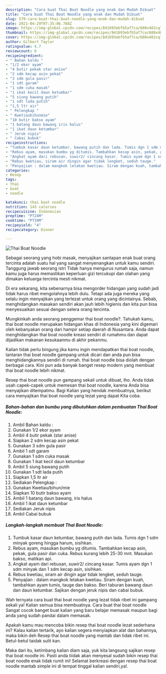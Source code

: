 ```yaml
---
description: "Cara buat Thai Boat Noodle yang enak dan Mudah Dibuat"
title: "Cara buat Thai Boat Noodle yang enak dan Mudah Dibuat"
slug: 579-cara-buat-thai-boat-noodle-yang-enak-dan-mudah-dibuat
date: 2021-04-29T07:35:06.788Z
image: https://img-global.cpcdn.com/recipes/841693ebfb5af7ca/680x482cq70/thai-boat-noodle-foto-resep-utama.jpg
thumbnail: https://img-global.cpcdn.com/recipes/841693ebfb5af7ca/680x482cq70/thai-boat-noodle-foto-resep-utama.jpg
cover: https://img-global.cpcdn.com/recipes/841693ebfb5af7ca/680x482cq70/thai-boat-noodle-foto-resep-utama.jpg
author: Gilbert Taylor
ratingvalue: 4.7
reviewcount: 6
recipeingredient:
- " Bahan kaldu "
- "1/2 ekor ayam"
- "4 butir pekak star anise"
- "2 sdm kecap asin pekat"
- "3 sdm gula pasir"
- "1 sdt garam"
- "1 sdm cuka masak"
- "1 ikat kecil daun ketumbar"
- "5 siung bawang putih"
- "1 sdt lada putih"
- "1,5 ltr air"
- " Pelengkap "
- " Kwetiaubihunmie"
- "10 butir bakso ayam"
- "1 batang daun bawang iris halus"
- "1 ikat daun ketumbar"
- " Jeruk nipis"
- " Cabai bubuk"
recipeinstructions:
- "Tumbuk kasar daun ketumbar, bawang putih dan lada. Tumis dgn 1 sdm minyak goreng hingga harum, sisihkan."
- "Rebus ayam, masukan bumbu yg ditumis. Tambahkan kecap asin, pekak, gula pasir dan cuka. Rebus kurang lebih 25-30 mnt. Masukan bakso, matikan api."
- "Angkat ayam dari rebusan, suwir2/ cincang kasar. Tumis ayam dgn 1 sdm minyak dan 1 sdm kecap asin, sisihkan."
- "Rebus kwetiau, siram air dingin agar tidak lengket, seduh tauge."
- "Penyajian : dalam mangkok letakan kwetiau. Siram dengan kuah, tambahkan ayam tumis, tauge dan bakso. Beri taburan bawang daun dan daun ketumbar. Sajikan dengan jeruk nipis dan cabai bubuk."
categories:
- Resep
tags:
- thai
- boat
- noodle

katakunci: thai boat noodle 
nutrition: 143 calories
recipecuisine: Indonesian
preptime: "PT24M"
cooktime: "PT39M"
recipeyield: "4"
recipecategory: Dinner

---
```



![Thai Boat Noodle](https://img-global.cpcdn.com/recipes/841693ebfb5af7ca/680x482cq70/thai-boat-noodle-foto-resep-utama.jpg)

Sebagai seorang yang hobi masak, menyajikan santapan enak buat orang tercinta adalah suatu hal yang sangat menyenangkan untuk kamu sendiri. Tanggung jawab seorang istri Tidak hanya mengurus rumah saja, namun kamu juga harus memastikan keperluan gizi tercukupi dan olahan yang dimakan keluarga tercinta mesti nikmat.

Di era  sekarang, kita sebenarnya bisa mengorder hidangan yang sudah jadi tidak harus ribet mengolahnya lebih dulu. Tetapi ada juga mereka yang selalu ingin menyajikan yang terlezat untuk orang yang dicintainya. Sebab, menghidangkan masakan sendiri akan jauh lebih higienis dan kita pun bisa menyesuaikan sesuai dengan selera orang tercinta. 



Mungkinkah anda seorang penggemar thai boat noodle?. Tahukah kamu, thai boat noodle merupakan hidangan khas di Indonesia yang kini digemari oleh kebanyakan orang dari hampir setiap daerah di Nusantara. Anda dapat menghidangkan thai boat noodle kreasi sendiri di rumahmu dan dapat dijadikan makanan kesukaanmu di akhir pekanmu.

Kalian tidak perlu bingung jika kamu ingin mendapatkan thai boat noodle, lantaran thai boat noodle gampang untuk dicari dan anda pun bisa menghidangkannya sendiri di rumah. thai boat noodle bisa diolah dengan berbagai cara. Kini pun ada banyak banget resep modern yang membuat thai boat noodle lebih nikmat.

Resep thai boat noodle pun gampang sekali untuk dibuat, lho. Anda tidak usah capek-capek untuk memesan thai boat noodle, karena Anda bisa menyajikan ditempatmu. Bagi Kalian yang hendak membuatnya, berikut cara menyajikan thai boat noodle yang lezat yang dapat Kita coba.

<!--inarticleads1-->

##### Bahan-bahan dan bumbu yang dibutuhkan dalam pembuatan Thai Boat Noodle:

1. Ambil  Bahan kaldu :
1. Gunakan 1/2 ekor ayam
1. Ambil 4 butir pekak (star anise)
1. Siapkan 2 sdm kecap asin pekat
1. Gunakan 3 sdm gula pasir
1. Ambil 1 sdt garam
1. Gunakan 1 sdm cuka masak
1. Gunakan 1 ikat kecil daun ketumbar
1. Ambil 5 siung bawang putih
1. Gunakan 1 sdt lada putih
1. Siapkan 1,5 ltr air
1. Sediakan  Pelengkap :
1. Gunakan  Kwetiau/bihun/mie
1. Siapkan 10 butir bakso ayam
1. Ambil 1 batang daun bawang, iris halus
1. Ambil 1 ikat daun ketumbar
1. Sediakan  Jeruk nipis
1. Ambil  Cabai bubuk




<!--inarticleads2-->

##### Langkah-langkah membuat Thai Boat Noodle:

1. Tumbuk kasar daun ketumbar, bawang putih dan lada. Tumis dgn 1 sdm minyak goreng hingga harum, sisihkan.
1. Rebus ayam, masukan bumbu yg ditumis. Tambahkan kecap asin, pekak, gula pasir dan cuka. Rebus kurang lebih 25-30 mnt. Masukan bakso, matikan api.
1. Angkat ayam dari rebusan, suwir2/ cincang kasar. Tumis ayam dgn 1 sdm minyak dan 1 sdm kecap asin, sisihkan.
1. Rebus kwetiau, siram air dingin agar tidak lengket, seduh tauge.
1. Penyajian : dalam mangkok letakan kwetiau. Siram dengan kuah, tambahkan ayam tumis, tauge dan bakso. Beri taburan bawang daun dan daun ketumbar. Sajikan dengan jeruk nipis dan cabai bubuk.




Wah ternyata cara buat thai boat noodle yang lezat tidak ribet ini gampang sekali ya! Kalian semua bisa membuatnya. Cara buat thai boat noodle Sangat cocok banget buat kalian yang baru belajar memasak maupun bagi anda yang sudah pandai dalam memasak.

Apakah kamu mau mencoba bikin resep thai boat noodle lezat sederhana ini? Kalau kalian tertarik, ayo kalian segera menyiapkan alat dan bahannya, maka bikin deh Resep thai boat noodle yang mantab dan tidak ribet ini. Betul-betul taidak sulit kan. 

Maka dari itu, ketimbang kalian diam saja, yuk kita langsung sajikan resep thai boat noodle ini. Pasti anda tiidak akan menyesal sudah bikin resep thai boat noodle enak tidak rumit ini! Selamat berkreasi dengan resep thai boat noodle mantab simple ini di tempat tinggal kalian sendiri,ya!.

